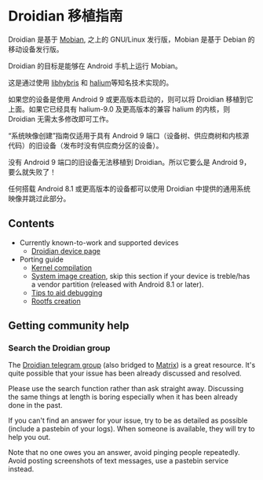Droidian 移植指南
======================

Droidian 是基于 [Mobian](https://mobian-project.org), 之上的 GNU/Linux 发行版，Mobian 是基于 Debian 的移动设备发行版。

Droidian 的目标是能够在 Android 手机上运行 Mobian。

这是通过使用 [libhybris](https://github.com/libhybris/libhybris) 和 [halium](https://halium.org)等知名技术实现的。

如果您的设备是使用 Android 9 或更高版本启动的，则可以将 Droidian 移植到它上面。如果它已经具有 halium-9.0 及更高版本的兼容 halium 的内核，则 Droidian 无需太多修改即可工作。

“系统映像创建”指南仅适用于具有 Android 9 端口（设备树、供应商树和内核源代码）的旧设备（发布时没有供应商分区的设备）。

没有 Android 9 端口的旧设备无法移植到 Droidian。所以它要么是 Android 9，要么就失败了！

任何搭载 Android 8.1 或更高版本的设备都可以使用 Droidian 中提供的通用系统映像并跳过此部分。

Contents
--------

* Currently known-to-work and supported devices
  * [Droidian device page](https://devices.droidian.org)
* Porting guide
  * [Kernel compilation](./kernel-compilation.md)
  * [System image creation](./image-creation.md), skip this section if your device is treble/has a vendor partition (released with Android 8.1 or later).
  * [Tips to aid debugging](./debugging-tips.md)
  * [Rootfs creation](./rootfs-creation.md)

Getting community help
----------------------

### Search the Droidian group

The [Droidian telegram group](https://t.me/DroidianLinux/) (also bridged to [Matrix](https://matrix.to/#/%23droidian:matrix.org)) is a great resource.
It's quite possible that your issue has been already discussed and resolved.

Please use the search function rather than ask straight away. Discussing the same things at length
is boring especially when it has been already done in the past.

If you can't find an answer for your issue, try to be as detailed as possible (include a pastebin of your logs). 
When someone is available, they will try to help you out.

Note that no one owes you an answer, avoid pinging people repeatedly. Avoid posting screenshots of
text messages, use a pastebin service instead.

